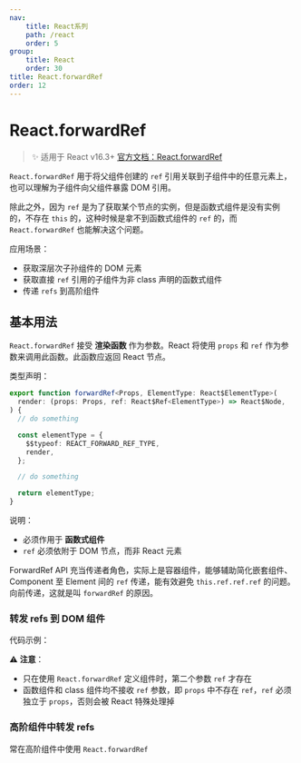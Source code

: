 ```yaml
---
nav:
    title: React系列
    path: /react
    order: 5
group:
    title: React
    order: 30
title: React.forwardRef
order: 12
---
```


# React.forwardRef

> ✨ 适用于 React v16.3+ [官方文档：React.forwardRef](https://zh-hans.reactjs.org/docs/react-api.html#reactforwardref)

`React.forwardRef` 用于将父组件创建的 `ref` 引用关联到子组件中的任意元素上，也可以理解为子组件向父组件暴露 DOM 引用。

除此之外，因为 `ref` 是为了获取某个节点的实例，但是函数式组件是没有实例的，不存在 `this` 的，这种时候是拿不到函数式组件的 `ref` 的，而 `React.forwardRef` 也能解决这个问题。

应用场景：

- 获取深层次子孙组件的 DOM 元素
- 获取直接 `ref` 引用的子组件为非 class 声明的函数式组件
- 传递 `refs` 到高阶组件

## 基本用法

`React.forwardRef` 接受 **渲染函数** 作为参数。React 将使用 `props` 和 `ref` 作为参数来调用此函数。此函数应返回 React 节点。

类型声明：

```ts
export function forwardRef<Props, ElementType: React$ElementType>(
  render: (props: Props, ref: React$Ref<ElementType>) => React$Node,
) {
  // do something

  const elementType = {
    $$typeof: REACT_FORWARD_REF_TYPE,
    render,
  };

  // do something

  return elementType;
}
```

说明：

- 必须作用于 **函数式组件**
- `ref` 必须依附于 DOM 节点，而非 React 元素

ForwardRef API 充当传递者角色，实际上是容器组件，能够辅助简化嵌套组件、Component 至 Element 间的 `ref` 传递，能有效避免 `this.ref.ref.ref` 的问题。向前传递，这就是叫 `forwardRef` 的原因。

### 转发 refs 到 DOM 组件

代码示例：

<!-- <code src="https://tsejx.github.io/react-guidebook/~demos/react-guidebook-forwardref-dom" /> -->



⚠️ **注意**：

- 只在使用 `React.forwardRef` 定义组件时，第二个参数 `ref` 才存在
- 函数组件和 class 组件均不接收 `ref` 参数，即 `props` 中不存在 `ref`，`ref` 必须独立于 `props`，否则会被 React 特殊处理掉

### 高阶组件中转发 refs

常在高阶组件中使用 `React.forwardRef`

<!-- <code src="../../../example/forwardRef-hoc/index.tsx" /> -->

